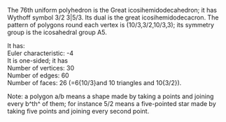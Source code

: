 The 76th uniform polyhedron is the Great icosihemidodecahedron; it has
Wythoff symbol 3/2 3|5/3. Its dual is the great icosihemidodecacron. The
pattern of polygons round each vertex is (10/3,3/2,10/3,3); its symmetry
group is the icosahedral group A5.

It has:\
 Euler characteristic: -4\
 It is one-sided; it has\
 Number of vertices: 30\
 Number of edges: 60\
 Number of faces: 26 (=6{10/3}and 10 triangles and 10{3/2}).

Note: a polygon a/b means a shape made by taking a points and joining
every b^th^ of them; for instance 5/2 means a five-pointed star made by
taking five points and joining every second point.
